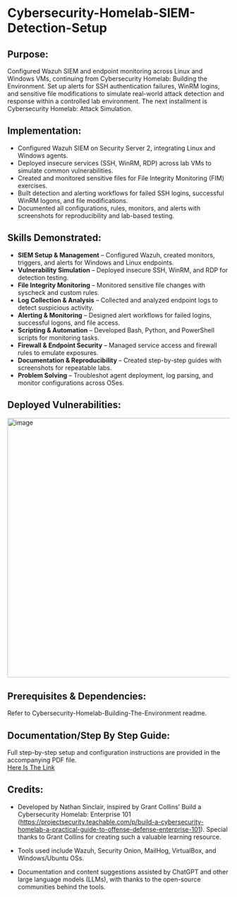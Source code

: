# Cybersecurity-Homelab-SIEM-Detection-Setup
## Purpose:
Configured Wazuh SIEM and endpoint monitoring across Linux and Windows VMs, continuing from Cybersecurity Homelab: Building the Environment. Set up alerts for SSH authentication failures, WinRM logins, and sensitive file modifications to simulate real-world attack detection and response within a controlled lab environment. The next installment is Cybersecurity Homelab: Attack Simulation.

## Implementation:
- Configured Wazuh SIEM on Security Server 2, integrating Linux and Windows agents.
- Deployed insecure services (SSH, WinRM, RDP) across lab VMs to simulate common vulnerabilities.
- Created and monitored sensitive files for File Integrity Monitoring (FIM) exercises.
- Built detection and alerting workflows for failed SSH logins, successful WinRM logons, and file modifications.
- Documented all configurations, rules, monitors, and alerts with screenshots for reproducibility and lab-based testing.

## Skills Demonstrated:
- **SIEM Setup & Management** – Configured Wazuh, created monitors, triggers, and alerts for Windows and Linux endpoints.
- **Vulnerability Simulation** – Deployed insecure SSH, WinRM, and RDP for detection testing.
- **File Integrity Monitoring** – Monitored sensitive file changes with syscheck and custom rules.
- **Log Collection & Analysis** – Collected and analyzed endpoint logs to detect suspicious activity.
- **Alerting & Monitoring** – Designed alert workflows for failed logins, successful logons, and file access.
- **Scripting & Automation** – Developed Bash, Python, and PowerShell scripts for monitoring tasks.
- **Firewall & Endpoint Security** – Managed service access and firewall rules to emulate exposures.
- **Documentation & Reproducibility** – Created step-by-step guides with screenshots for repeatable labs.
- **Problem Solving** – Troubleshot agent deployment, log parsing, and monitor configurations across OSes.

## Deployed Vulnerabilities:
<img width="867" height="587" alt="image" src="https://github.com/user-attachments/assets/b8f4c63b-4d5d-4da0-8cac-ac8b61c9d0bb" />

## Prerequisites & Dependencies:
Refer to Cybersecurity-Homelab-Building-The-Environment readme.

## Documentation/Step By Step Guide:
Full step-by-step setup and configuration instructions are provided in the accompanying PDF file.  
[Here Is The Link](Cybersecurity-Homelab-SIEM-&-Detection-Setup%20Documentation.pdf)

## Credits:

- Developed by Nathan Sinclair, inspired by Grant Collins’ Build a Cybersecurity Homelab: Enterprise 101 (https://projectsecurity.teachable.com/p/build-a-cybersecurity-homelab-a-practical-guide-to-offense-defense-enterprise-101). Special thanks to Grant Collins for creating such a valuable learning resource. 

- Tools used include Wazuh, Security Onion, MailHog, VirtualBox, and Windows/Ubuntu OSs. 

- Documentation and content suggestions assisted by ChatGPT and other large language models (LLMs), with thanks to the open-source communities behind the tools. 
